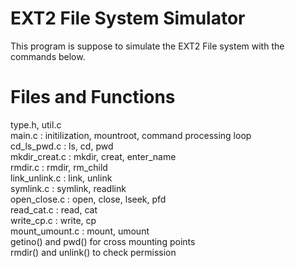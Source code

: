 # EXT2 File System Simulator
This program is suppose to simulate the EXT2 File system with the commands below.

# Files and Functions
type.h, util.c\
main.c         : initilization, mountroot, command processing loop\
cd_ls_pwd.c    : ls, cd, pwd \
mkdir_creat.c  : mkdir, creat, enter_name\
rmdir.c        : rmdir, rm_child \
link_unlink.c  : link, unlink\
symlink.c      : symlink, readlink\
open_close.c   : open, close, lseek, pfd\
read_cat.c     : read, cat \
write_cp.c     : write, cp \
mount_umount.c : mount, umount\
getino() and pwd() for cross mounting points\
rmdir() and unlink() to check permission
